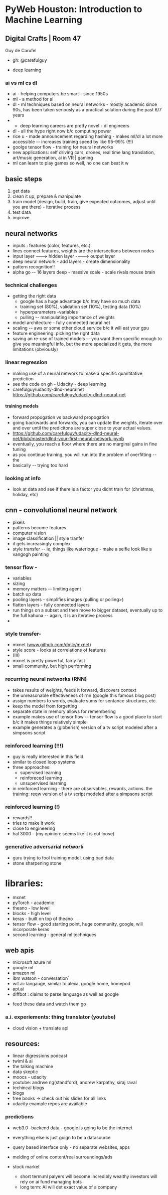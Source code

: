 # PyWeb Houston: Introduction to Machine Learning 
## Digital Crafts | Room 47

Guy de Carufel 
- gh: @carefulguy

- deep  learning 

### ai vs ml cs dl 
- ai - helping computers be smart - since 1950s
- ml - a method for ai
- dl - ml techniques based on neural networks - mostly academic since 90s, has been taken seriously as a practical solution during the past 6/7 years
- - deep learning careers are pretty novel - dl engineers
- dl - all the hype right now b/c computing power
- rice u - made announcement regarding hashing - makes ml/dl a lot more accessible -- increases training speed by like 95-99% (!!!)
- goolge tensor flow - training for neural networks
- new applications: self driving cars, drones, real time lang translation, art/music generation, ai in VR | gaming 
- ml can learn to play games so well, no one can beat it
w

## basic steps 
1. get data 
1. clean it up, prepare & manipulate
1. train model (design, build, train, give expected outcomes, adjust until you are there) - iterative process
1. test data
1. improve 


## neural networks
- inputs : features (color, features, etc.) 
- lines connect features, weights are the intersections between nodes 
- input layer ---> hidden layer ----> output layer
- deep  neural network - add layers - create dimensionality 
- pattern recognition!! 
- alpha go -- 16 layers deep - massive scale  - scale rivals mouse brain

### technical challenges 
- getting the right data
	- google has a huge advantage b/c htey have so much data
	- training set (80%), validation set (10%), testing data (10%)
	- hyperparameters -variables 
	- pulling -- manipulating importance of weights
- model architecture  - fully connected neural net 
- scaling -- aws or some other cloud service b/c it will eat your gpu
- feature engineering: picking the right data 
- saving an re-use of trained models -- you want them specific enough to give you meaningful info, but the more specialized it gets, the more limitations (obviously)


### linear regression 
- making use of a neural network to make a specific quantitative prediction
- see the code on gh - Udacity - deep learning 
- carefulguy/udacity-dlnd-neuralnet https://github.com/carefulguy/udacity-dlnd-neural-net

#### training models
- forward propogation vs backward propogation 
- going backwards and forwards, you can update the weights, iterate over and over until the predicitons are super close to your actual values. 
- https://github.com/carefulguy/udacity-dlnd-neural-net/blob/master/dlnd-your-first-neural-network.ipynb
- eventually, you reach a floor where there are no marginal gains in fine tuning 
- as you continue training, you will run into the problem of overfitting -- the
- basically -- trying too hard 

### looking at info
- look at data and see if there is a factor you didnt train for (christmas, holiday, etc)

## cnn - convolutional neural network
- pixels 
- patterns become features
- computer vision 
- image classification || style tranfer 
- it gets increasingly complex 
- style transfer -- ie, things like waterlogue - make a selfie look like a vangogh painting

### tensor flow - 
- variables
- sizing 
- memory matters -- limiting agent
- batch up data 
- pooling layers - simplifies images (pulling or polling>)
- flatten layers - fully connected layers
- run things on a subset and then move to bigger dataset, eventually up to the full kahuna -- again, it is an iterative process 
- 

### style transfer-
- mxnet (www.github.com/dmlc/mxnet)
- style score - looks at correlations of features 
- (!!!)
- mxnet is pretty powerful, fairly fast
- small community, but high performing 

### recurring neural networks (RNN)
- takes results of weights, feeds it forward, discovers context
- the unreasonable effectiveness of rnn (google this famous blog post)
- assign numbers to words, evaluate sums for sentance structures, etc.  
- keep the model from forgetting 
- separate state in memory allows for remembering 
- example makes use of tensor flow -- tensor flow is a good place to start b/c it makes things relatively simple 
- example generates a (gibberish) version of a tv script modeled after a simpsons script

### reinforced learning (!!!) 
- guy is really interested in this field.
- similar to closed loop systems
- three approaches:
	- supervised learning
	- reinforeced learning 
	- unsupervised learning 
- in reinforced learning - there are observables, rewards, actions. the training: reqw version of a tv script modeled after a simpsons script

### reinforced learning (!)
- rewards!! 
- tries to make it work 
- close to engineering
- hal 3000 - (my opinion: seems like it is cut loose)

### generative adversarial network 
- guru trying to fool training model, using bad data
- stone sharpening stone 


# libraries:
- mxnet
- pyTorch - academic
- theano - low level
- blocks - high level
- keras - built on top of theano
- tensor flow - good starting point, huge community, google, will incorporate keras
- second learning - general ml techniques 

## web apis
- microsoft azure ml
- google ml
- amazon ml
- ibm watson - conversation`
- wit.ai: langauge, similar to alexa, google home, homepod
- api.ai
- diffbot : claims to parse language as well as google

* feed these data and watch them go

### a.i. experiements: thing translator (youtube)
- cloud vision + translate api

## resources:
- linear digressions podcast
- twiml & ai
- the talking machine
- data skeptic
- moocs - udacity
- youtube: andrwe ng(standford), andrew karpathy, siraj raval
- techincal blogs
- blogs
- free books -> check out his slides for all links
- udacity example repos are available 

### predictions
- web3.0
 -backend data - google is going to be the internet 
- everything else is just goign to be a datasource
- query based interface only - no separate websites, apps
- melding of online content/real surroundings/ads

- stock market
	- short term:ml palyers will become incredibly wealthy  investors will rely on ai fund managing bots
	- long term: AI will det exact value of a company 


